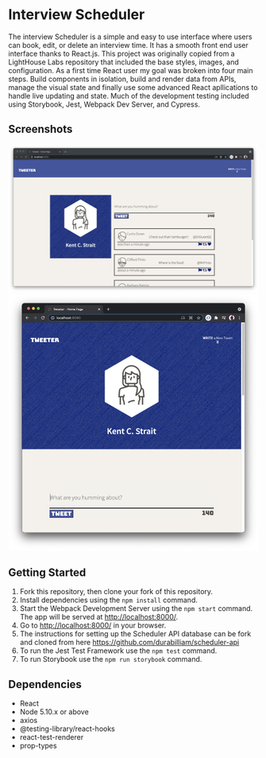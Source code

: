 # Interview Scheduler

The interview Scheduler is a simple and easy to use interface where users can book, edit, or delete an interview time. It has a smooth front end user interface thanks to React.js. This project was originally copied from a LightHouse Labs repository that included the base styles, images, and configuration. As a first time React user my goal was broken into four main steps. Build components in isolation, build and render data from APIs, manage the visual state and finally use some advanced React apllications to handle live updating and state.  Much of the development testing included using Storybook, Jest, Webpack Dev Server, and Cypress. 

## Screenshots

!["screenshot of Interview Scheduler"](https://github.com/durabilliam/tweeter/blob/master/docs/tweeter1.png)
!["screenshot of Interview Scheduler in tablet view"](https://github.com/durabilliam/tweeter/blob/master/docs/tweeder2.png)


## Getting Started

1. Fork this repository, then clone your fork of this repository.
2. Install dependencies using the `npm install` command.
3. Start the Webpack Development Server using the `npm start` command. The app will be served at <http://localhost:8000/>.
4. Go to <http://localhost:8000/> in your browser.
5. The instructions for setting up the Scheduler API database can be fork and cloned from here <https://github.com/durabilliam/scheduler-api>
5. To run the Jest Test Framework use the `npm test` command.
6. To run Storybook use the `npm run storybook` command.

## Dependencies

- React
- Node 5.10.x or above
- axios
- @testing-library/react-hooks
- react-test-renderer
- prop-types

